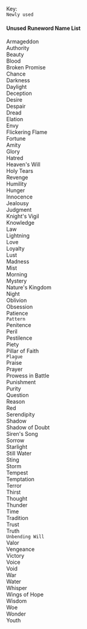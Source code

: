 Key:\
`Newly used`

#### Unused Runeword Name List
Armageddon\
Authority\
Beauty\
Blood\
Broken Promise\
Chance\
Darkness\
Daylight\
Deception\
Desire\
Despair\
Dread\
Elation\
Envy\
Flickering Flame\
Fortune\
Amity\
Glory\
Hatred\
Heaven's Will\
Holy Tears\
Revenge\
Humility\
Hunger\
Innocence\
Jealousy\
Judgment\
Knight's Vigil\
Knowledge\
Law\
Lightning\
Love\
Loyalty\
Lust\
Madness\
Mist\
Morning\
Mystery\
Nature's Kingdom\
Night\
Oblivion\
Obsession\
Patience\
`Pattern`\
Penitence\
Peril\
Pestilence\
Piety\
Pillar of Faith\
`Plague`\
Praise\
Prayer\
Prowess in Battle\
Punishment\
Purity\
Question\
Reason\
Red\
Serendipity\
Shadow\
Shadow of Doubt\
Siren's Song\
Sorrow\
Starlight\
Still Water\
Sting\
Storm\
Tempest\
Temptation\
Terror\
Thirst\
Thought\
Thunder\
Time\
Tradition\
Trust\
Truth\
`Unbending Will`\
Valor\
Vengeance\
Victory\
Voice\
Void\
War\
Water\
Whisper\
Wings of Hope\
Wisdom\
Woe\
Wonder\
Youth
